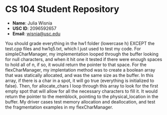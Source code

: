 # CS 104 Student Repository

- **Name**: Julia Wisnia
- **USC ID**: 2096592657
- **Email**: wisnia@usc.edu

You should grade everything in the hw1 folder (lowercase h) 
EXCEPT the test.cpp files and hw1q5.txt, which I just used 
to test my code. For simpleCharManager, my implementation 
looped through the  buffer looking for null characters, and when 
it hit one it tested if there were enough spaces to hold all 
of n, if so, it would return the pointer to that space.
For the flexCharManager, my implentation method was to create
a boolean array that was statically allocated, and was the same
size as the buffer.  In this array, if there is a char in 
a spot, it will go true (everything is initialized to false).
Then, for allocate_chars I loop through this array to look for
the first empty spot that will allow for all the necessary
characters to fill it.  It would return the pointer to the
memblock, pointing to the physical_location in the buffer.
My driver cases test memory allocation and deallocation, and
test the fragmentation examples in my flexCharManager.